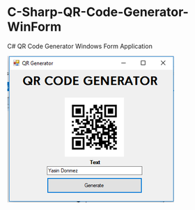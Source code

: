 # C-Sharp-QR-Code-Generator-WinForm
C# QR Code Generator Windows Form Application

![Qr Code Generator](https://github.com/yasin0429/C-Sharp-QR-Code-Generator-WinForm/blob/master/qrcode.png)
